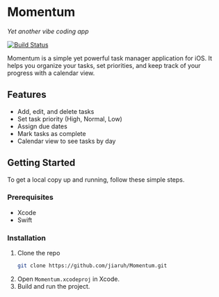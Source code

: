 # Momentum

*Yet another vibe coding app*

[![Build Status](https://github.com/jiaruh/Momentum/actions/workflows/build.yml/badge.svg)](https://github.com/jiaruh/Momentum/actions)

Momentum is a simple yet powerful task manager application for iOS. It helps you organize your tasks, set priorities, and keep track of your progress with a calendar view.

## Features

- Add, edit, and delete tasks
- Set task priority (High, Normal, Low)
- Assign due dates
- Mark tasks as complete
- Calendar view to see tasks by day

## Getting Started

To get a local copy up and running, follow these simple steps.

### Prerequisites

- Xcode
- Swift

### Installation

1.  Clone the repo
    ```sh
    git clone https://github.com/jiaruh/Momentum.git
    ```
2.  Open `Momentum.xcodeproj` in Xcode.
3.  Build and run the project.
